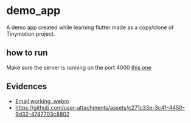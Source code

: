 # demo_app

A demo app created while learning flutter made as a copy/clone of Tinymotion project.

## how to run

Make sure the server is running on the port 4000 [this one](https://github.com/raj-upadhyayy/tinymotion-be-mock)

## Evidences

- [Email working .webm](https://github.com/user-attachments/assets/a0b2946f-9b8d-4e6b-abe0-7e774e3c1889)
- https://github.com/user-attachments/assets/c271c33e-3c41-4450-9d32-4747703c8802

